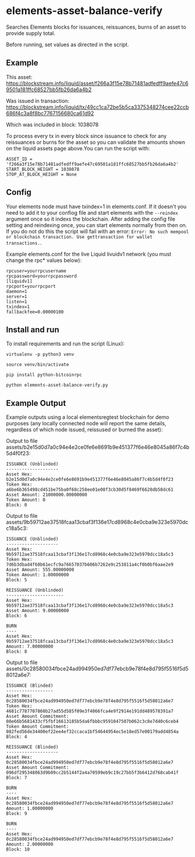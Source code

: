 # elements-asset-balance-verify
Searches Elements blocks for issuances, reissuances, burns of an asset to provide supply total.

Before running, set values as directed in the script.

## Example

This asset: https://blockstream.info/liquid/asset/f266a3f15e78b71481adfedff9aefe47c69501a181ffc68527bb5fb26da6a4b2

Was issued in transaction: https://blockstream.info/liquid/tx/49cc1ca72be5b5ca3375348274cee22ccb686f4c3a8f8bc7767156680ca61d92

Which was included in block: 1038078

To process every tx in every block since issuance to check for any reissuances
or burns for the asset so you can validate the amounts shown on the liquid
assets page above.You can run the script with:

```
ASSET_ID = 'f266a3f15e78b71481adfedff9aefe47c69501a181ffc68527bb5fb26da6a4b2'
START_BLOCK_HEIGHT = 1038078
STOP_AT_BLOCK_HEIGHT = None
```

## Config

Your elements node must have txindex=1 in elements.conf. If it doesn't you need to add it to your confiog file and start elements with the ``--reindex`` argument once so it indexs the blockchain. After adding the config file setting and reindexing once, you can start elements normally from then on. If you do not do this the script will fail with an error: ``Error: No such mempool or blockchain transaction. Use gettransaction for wallet transactions.``.

Example elements.conf for the live Liquid livuidv1 network (you must change the rpc* values below):

```
rpcuser=yourrpcusername
rpcpassword=yourrpcpassword
[liquidv1]
rpcport=yourrpcport
daemon=1
server=1
listen=1
txindex=1
fallbackfee=0.00000100
```

## Install and run

To install requirements and run the script (Linux):

```
virtualenv -p python3 venv

source venv/bin/activate

pip install python-bitcoinrpc

python elements-asset-balance-verify.py
```

## Example Output

Example outputs using a local elementsregtest blockchain for demo purposes (any locally connected node will report the same details, regardless of which node issued, reissused or burned the asset):

Output to file assets/b2e15d0d7a0c94e4e2ce0fe6e8691b9e451377f6e46e8045a86f7c4b5d4f0f23:

```
ISSUANCE (Unblinded)
--------------------
Asset Hex: b2e15d0d7a0c94e4e2ce0fe6e8691b9e451377f6e46e8045a86f7c4b5d4f0f23
Token Hex: a6be6b365498cd451be75ba0f68c258ee01e08f3cb30d5f8469f6628db58dc61
Asset Amount: 21000000.00000000
Token Amount: 0
Block: 0
```

Output to file assets/9b59712ae37518fcaa13cbaf3f136e17cd8968c4e0cba9e323e5970dcc18a5c3:

```
ISSUANCE (Unblinded)
--------------------
Asset Hex: 9b59712ae37518fcaa13cbaf3f136e17cd8968c4e0cba9e323e5970dcc18a5c3
Token Hex: 7d6b3dbad4f68b61ecfc9a76657037b606b7262e9c253811a4cf0b0bf6aae2e9
Asset Amount: 555.00000000
Token Amount: 1.00000000
Block: 5

REISSUANCE (Unblinded)
----------------------
Asset Hex: 9b59712ae37518fcaa13cbaf3f136e17cd8968c4e0cba9e323e5970dcc18a5c3
Asset Amount: 9.00000000
Block: 6

BURN
----
Asset Hex: 9b59712ae37518fcaa13cbaf3f136e17cd8968c4e0cba9e323e5970dcc18a5c3
Amount: 7.00000000
Block: 8
```

Output to file assets/0c28580034fbce24ad994950ed7df77ebcb9e78f4e8d795f5516f5d58012a6e7:

```
ISSUANCE (Blinded)
------------------
Asset Hex: 0c28580034fbce24ad994950ed7df77ebcb9e78f4e8d795f5516f5d58012a6e7
Token Hex: 4681c7787707860b27ad55d585f09e3f4066fca4e9f2914e191dd489578391a7
Asset Amount Commitment: 08e66b5681433cf5fbf16613185b5da6fbbbc9591047507b062c3c8e7d40c6ceb4
Token Amount Commitment: 082fed56de34400ef22ee4ef32ccaca1bf54644954ec5e18ed57e00179add4854a
Block: 4

REISSUANCE (Blinded)
--------------------
Asset Hex: 0c28580034fbce24ad994950ed7df77ebcb9e78f4e8d795f5516f5d58012a6e7
Asset Amount Commitment: 096df295348063d9b09cc2b5144f2a4a70599eb9c19c27bb5f3b6412d768cab41f
Block: 7

BURN
----
Asset Hex: 0c28580034fbce24ad994950ed7df77ebcb9e78f4e8d795f5516f5d58012a6e7
Amount: 1.00000000
Block: 9

BURN
----
Asset Hex: 0c28580034fbce24ad994950ed7df77ebcb9e78f4e8d795f5516f5d58012a6e7
Amount: 2.00000000
Block: 10
```
